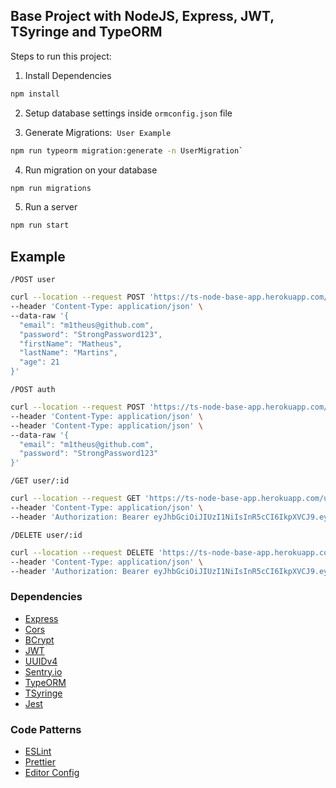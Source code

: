 ## Base Project with NodeJS, Express, JWT, TSyringe and TypeORM

Steps to run this project:

1. Install Dependencies

```bash
npm install
```

2. Setup database settings inside `ormconfig.json` file

3. Generate Migrations:&nbsp;&nbsp;`User Example`

```bash
npm run typeorm migration:generate -n UserMigration`
```

4. Run migration on your database

```bash
npm run migrations
```

5. Run a server

```bash
npm run start
```

## Example

`/POST user`

```bash
curl --location --request POST 'https://ts-node-base-app.herokuapp.com/user' \
--header 'Content-Type: application/json' \
--data-raw '{
  "email": "m1theus@github.com",
  "password": "StrongPassword123",
  "firstName": "Matheus",
  "lastName": "Martins",
  "age": 21
}'
```

`/POST auth`

```bash
curl --location --request POST 'https://ts-node-base-app.herokuapp.com/auth' \
--header 'Content-Type: application/json' \
--header 'Content-Type: application/json' \
--data-raw '{
  "email": "m1theus@github.com",
  "password": "StrongPassword123"
}'
```

`/GET user/:id`

```bash
curl --location --request GET 'https://ts-node-base-app.herokuapp.com/user/0a0117d6-f6f4-4a96-a47e-3bfc8d6ee32e' \
--header 'Content-Type: application/json' \
--header 'Authorization: Bearer eyJhbGciOiJIUzI1NiIsInR5cCI6IkpXVCJ9.eyJpYXQiOjE1ODk3NTczNTYsImV4cCI6MTU4OTc2MDk1Niwic3ViIjoiMGEwMTE3ZDYtZjZmNC00YTk2LWE0N2UtM2JmYzhkNmVlMzJlIn0.fVgV4Qf7o0-sE-rD1nx6L-ChBABHfiJkIY8Qe2MAVcc'
```

`/DELETE user/:id`

```bash
curl --location --request DELETE 'https://ts-node-base-app.herokuapp.com/user/0a0117d6-f6f4-4a96-a47e-3bfc8d6ee32e' \
--header 'Content-Type: application/json' \
--header 'Authorization: Bearer eyJhbGciOiJIUzI1NiIsInR5cCI6IkpXVCJ9.eyJpYXQiOjE1ODk3NTczNTYsImV4cCI6MTU4OTc2MDk1Niwic3ViIjoiMGEwMTE3ZDYtZjZmNC00YTk2LWE0N2UtM2JmYzhkNmVlMzJlIn0.fVgV4Qf7o0-sE-rD1nx6L-ChBABHfiJkIY8Qe2MAVcc'
```

### Dependencies

- [Express](https://expressjs.com/)
- [Cors](https://www.npmjs.com/package/cors)
- [BCrypt](https://github.com/kelektiv/node.bcrypt.js)
- [JWT](https://jwt.io/)
- [UUIDv4](https://github.com/thenativeweb/uuidv4)
- [Sentry.io](https://sentry.io/)
- [TypeORM](https://typeorm.io/#/)
- [TSyringe](https://github.com/microsoft/tsyringe)
- [Jest](https://jestjs.io/docs/en/getting-started)

### Code Patterns

- [ESLint](https://eslint.org/)
- [Prettier](https://prettier.io/)
- [Editor Config](https://editorconfig.org/)
